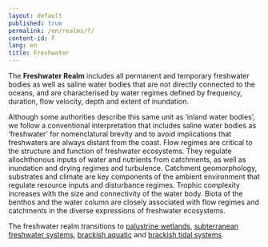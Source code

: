 ```yaml
---
layout: default
published: true
permalink: /en/realms/f/
content-id: F
lang: en
title: Freshwater
---
```


The **Freshwater Realm** includes all permanent and temporary freshwater bodies as well as saline water bodies that are not directly connected to the oceans, and are characterised by water regimes defined by frequency, duration, flow velocity, depth and extent of inundation.

Although some authorities describe this same unit as ‘inland water bodies’, we follow a conventional interpretation that includes saline water bodies as ‘freshwater’ for nomenclatural brevity and to avoid implications that freshwaters are always distant from the coast. Flow regimes are critical to the structure and function of freshwater ecosystems. They regulate allochthonous inputs of water and nutrients from catchments, as well as inundation and drying regimes and turbulence. Catchment geomorphology, substrates and climate are key components of the ambient environment that regulate resource inputs and disturbance regimes. Trophic complexity increases with the size and connectivity of the water body. Biota of the benthos and the water column are closely associated with flow regimes and catchments in the diverse expressions of freshwater ecosystems.

The freshwater realm transitions to [palustrine wetlands](/explore/realms/TF), [subterranean freshwater systems](/explore/realms/SF), [brackish aquatic](/explore/realms/FM) and [brackish tidal systems](/explore/realms/MFT).
